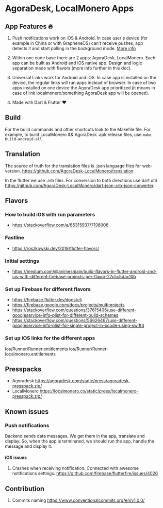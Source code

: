 # AgoraDesk, LocalMonero Apps

## App Features 🔥

1. Push notifications work on iOS & Android. In case user's device
(for example in China or with GrapheneOS) can't receive pushes, app detects it and start
polling in the background mode. [More info](Notifications.md)

2. Within one code base there are 2 apps: AgoraDesk, LocalMonero.
Each app can be built as Android and iOS native app.
Design and logic separation made with flavors (more info further in this doc).

3. Universal Links work for Android and iOS. In case app is installed on the device,
the regular links will run apps instead of browser.
In case of two apps installed on one device the AgoraDesk app prioritized (it means in case of link
localmonero/something AgoraDesk app will be opened).

4. Made with Dart & Flutter ❤️


## Build
For the build commands and other shortcuts look to the Makefile file.
For example, to build LocalMonero && AgoraDesk .apk release files, use `make build-android-all`

## Translation

The source of truth for the translation files is .json language files for web-version.
https://github.com/AgoraDesk-LocalMonero/translation

In the flutter we use .arb files. For conversion to both directions use dart util
https://github.com/AgoraDesk-LocalMonero/dart-json-arb-json-converter

## Flavors

### How to build iOS with run parameters
- https://stackoverflow.com/a/65315937/7198006

### Fastline
- https://roszkowski.dev/2019/flutter-flavors/

### Initial settings
- https://medium.com/@animeshjain/build-flavors-in-flutter-android-and-ios-with-different-firebase-projects-per-flavor-27c5c5dac10b

### Set up Firebase for different flavors
- https://firebase.flutter.dev/docs/cli
- https://firebase.google.com/docs/projects/multiprojects
- https://stackoverflow.com/questions/37615405/use-different-googleservice-info-plist-for-different-build-schemes
- https://stackoverflow.com/questions/56626467/use-different-googleservice-info-plist-for-single-project-in-xcode-using-swift4

### Set up iOS links for the different apps
ios/Runner/Runner.entitlements
ios/Runner/Runner-localmonero.entitlements


## Presspacks
- Agoradesk https://agoradesk.com/static/press/agoradesk-presspack.zip/
- LocalMonero https://localmonero.co/static/press/localmonero-presspack.zip/

## Known issues

### Push notifications

Backend sends data messages. We get them in the app, translate and display.
So, when the app is terminated, we should run the app, handle the message and display it.

#### iOS issues

1. Crashes when receiving notification. Connected with awesome notifications settings.
https://github.com/firebase/flutterfire/issues/4026

## Contribution

1. Commits naming https://www.conventionalcommits.org/en/v1.0.0/





